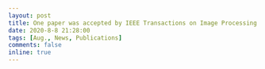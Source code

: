 ```yaml
---
layout: post
title: One paper was accepted by IEEE Transactions on Image Processing (TIP).
date: 2020-8-8 21:28:00
tags: [Aug., News, Publications]
comments: false
inline: true
---
```




